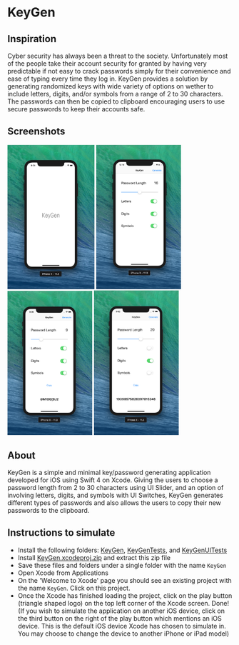 # KeyGen

## Inspiration
Cyber security has always been a threat to the society. Unfortunately most of the people take their account security for granted by having very predictable if not easy to crack passwords simply for their convenience and ease of typing every time they log in. KeyGen provides a solution by generating randomized keys with wide variety of options on wether to include letters, digits, and/or symbols from a range of 2 to 30 characters. The passwords can then be copied to clipboard encouraging users to use secure passwords to keep their accounts safe. 

## Screenshots
<img src="https://github.com/adbht/KeyGen/blob/master/Screenshots/Launch%20Screen.jpg" width="195">                                    <img src="https://github.com/adbht/KeyGen/blob/master/Screenshots/Default%20Screen%20at%20Launch.png" width="190">                       <img src="https://github.com/adbht/KeyGen/blob/master/Screenshots/Generating%20Password%20(Example%202).png" width="190">         <img src="https://github.com/adbht/KeyGen/blob/master/Screenshots/Generating%20Password%20(Example%203).png" width="190">   

## About
KeyGen is a simple and minimal key/password generating application developed for iOS using Swift 4 on Xcode. Giving the users to choose a password length from 2 to 30 characters using UI Slider, and an option of involving letters, digits, and symbols with UI Switches, KeyGen generates different types of passwords and also allows the users to copy their new passwords to the clipboard.

## Instructions to simulate
   - Install the following folders: [KeyGen](https://github.com/adbht/KeyGen/tree/master/KeyGen), [KeyGenTests](https://github.com/adbht/KeyGen/tree/master/KeyGenTests), and [KeyGenUITests](https://github.com/adbht/KeyGen/tree/master/KeyGenUITests)
   - Install [KeyGen.xcodeproj.zip](https://github.com/adbht/KeyGen/blob/master/KeyGen.xcodeproj.zip) and extract this zip file
   - Save these files and folders under a single folder with the name ```KeyGen```
   - Open Xcode from Applications
   - On the 'Welcome to Xcode' page you should see an existing project with the name ```KeyGen```. Click on this project.
   - Once the Xcode has finished loading the project, click on the play button (triangle shaped logo) on the top left corner of the Xcode screen. Done! (If you wish to simulate the application on another iOS device, click on the third button on the right of the play button which mentions an iOS device. This is the default iOS device Xcode has chosen to simulate in. You may choose to change the device to another iPhone or iPad model)

